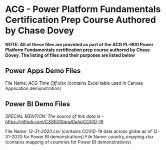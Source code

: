 # ACG - Power Platform Fundamentals Certification Prep Course Authored by Chase Dovey

**NOTE: All of these files are provided as part of the ACG PL-900 Power Platform Fundamentals certification prep course authored by Chase Dovey. The listing of files and their purposes are listed below**

## Power Apps Demo Files
File Name: *ACG Time Off.xlsx* (contains Excel table used in Canvas Application demonstration)

## Power BI Demo Files
*SPECIAL MENTION: The source of this data is - https://github.com/CSSEGISandData/COVID-19*

File Name: *12-31-2020.csv* (contains COVID-19 data across globe as of 12-31-2020 for Power BI demonstrations)
File Name: *country_mapping.xlsx* (contains mapping of countries for Power BI demonstrations)
